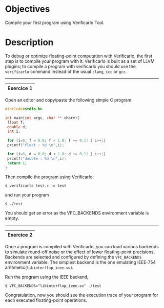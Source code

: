 # Objectives
Compile your first program using Verificarlo Tool. 

# Description
To debug or optimize floating-point computation with Verificarlo, the first step is to compile your program with it. Verificarlo is built as a set of LLVM plugins; to compile a program with verificarlo you should use the `verificarlo` command instead of the usual `clang`, `icc` or `gcc`.

***

| Exercice 1 |
|:------------|

Open an editor and copy/paste the following simple C program.
```C
#include<stdio.h>

int main(int argc, char ** charv){
 float f;
 double d;
 int i;
 
 for (i=0, f = 0.0; f < 1.0; f += 0.1) { i++;}
 printf("float : %d \n",i);

 for (i=0, d = 0.0; d < 1.0; d += 0.1) { i++;}
 printf("double : %d \n",i);
 return 1;
}
```

Then compile the program using Verificarlo:

```
$ verificarlo test.c -o test
```

and run your program

```
$ ./test
```

You should get an error as the VFC_BACKENDS environment variable is empty. 

***

| Exercice 2 |
|:------------|

Once a program is compiled with Verificarlo, you can load various backends to simulate round-off noise or the effect of lower floating-point precisions. Backends are selected and configured by defining the `VFC_BACKENDS` environment variable.
The simplest backend is the one emulating IEEE-754 arithmetic(`libinterflop_ieee.so`). 

Run the program using the IEEE backend,
```
$ VFC_BACKENDS="libinterflop_ieee.so" ./test
```
Congratulation, now you should see the execution trace of your program for each executed floating-point operations.
